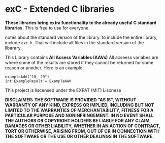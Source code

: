 # exC - Extended C libraries

**These libraries bring extra functionality to the already useful C standard libraries.**
This is free to use for everyone.

notes about the standard version of the library:
to include the entire library, include `exc.h`. That will include all files in the standard version of the libarary.

This Library contains **All Acsess Variables (AAVs)**
All acseess variabes are where some of the results are stored if they cannot be returned for some reason or another. Here is an example:
```
exampleAdd("10, 20")
int ExampleResult = ExampleAAV
```

This project is liscensed under the EXPAT (MIT) Liscnese

**DISCLAIMER:**
**THE SOFTWARE IS PROVIDED "AS IS", WITHOUT WARRANTY OF ANY KIND, EXPRESS OR
IMPLIED, INCLUDING BUT NOT LIMITED TO THE WARRANTIES OF MERCHANTABILITY,
FITNESS FOR A PARTICULAR PURPOSE AND NONINFRINGEMENT. IN NO EVENT SHALL THE
AUTHORS OR COPYRIGHT HOLDERS BE LIABLE FOR ANY CLAIM, DAMAGES OR OTHER
LIABILITY, WHETHER IN AN ACTION OF CONTRACT, TORT OR OTHERWISE, ARISING FROM,
OUT OF OR IN CONNECTION WITH THE SOFTWARE OR THE USE OR OTHER DEALINGS IN THE
SOFTWARE.**
